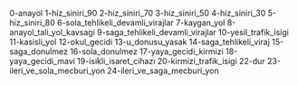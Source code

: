 0-anayol
1-hiz_siniri_90
2-hiz_siniri_70
3-hiz_siniri_50
4-hiz_siniri_30
5-hiz_siniri_80
6-sola_tehlikeli_devamli_virajlar
7-kaygan_yol
8-anayol_tali_yol_kavsagi
9-saga_tehlikeli_devamli_virajlar
10-yesil_trafik_isigi
11-kasisli_yol
12-okul_gecidi
13-u_donusu_yasak
14-saga_tehlikeli_viraj
15-saga_donulmez
16-sola_donulmez
17-yaya_gecidi_kirmizi
18-yaya_gecidi_mavi
19-isikli_isaret_cihazı
20-kirmizi_trafik_isigi
22-dur
23-ileri_ve_sola_mecburi_yon
24-ileri_ve_saga_mecburi_yon